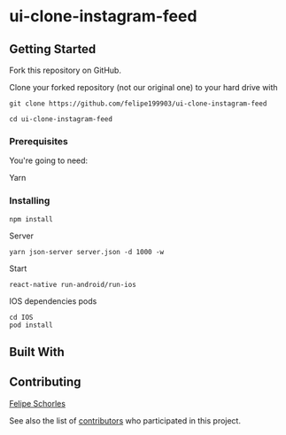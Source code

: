 # ui-clone-instagram-feed

## Getting Started

Fork this repository on GitHub.

Clone your forked repository (not our original one) to your hard drive with
```
git clone https://github.com/felipe199903/ui-clone-instagram-feed
```
```
cd ui-clone-instagram-feed
```

### Prerequisites

You're going to need:

Yarn

### Installing

```
npm install
```

Server

```
yarn json-server server.json -d 1000 -w
```

Start

```
react-native run-android/run-ios
```

IOS dependencies pods

```
cd IOS
pod install
```

## Built With


## Contributing

 [Felipe Schorles](https://github.com/felipe199903)
 
 See also the list of [contributors](https://github.com/felipe199903/candy-rain/graphs/contributors) who participated in this project.

